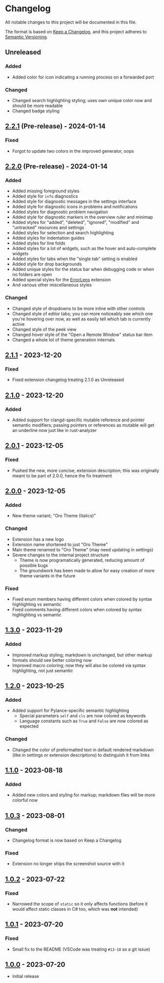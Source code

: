 # Changelog

All notable changes to this project will be documented in this file.

The format is based on [Keep a Changelog](https://keepachangelog.com/en/1.1.0/),
and this project adheres to [Semantic Versioning](https://semver.org/spec/v2.0.0.html).

## Unreleased

### Added

- Added color for icon indicating a running process on a forwarded port

### Changed

- Changed search highlighting styling; uses own unique color now and should be
  more readable
- Changed badge styling

## [2.2.1](https://github.com/deimonn/oro-theme/compare/v2.2.0-preview...v2.2.1-preview) (Pre-release) - 2024-01-14

### Fixed

- Forgot to update two colors in the improved generator, oops

## [2.2.0](https://github.com/deimonn/oro-theme/compare/v2.1.1...v2.2.0-preview) (Pre-release) - 2024-01-14

### Added

- Added missing foreground styles
- Added style for `info` diagnostics
- Added style for diagnostic messages in the settings interface
- Added style for diagnostic icons in problems and notifications
- Added styles for diagnostic problem navigation
- Added style for diagnostic markers in the overview ruler and minimap
- Added styles for "added", "deleted", "ignored", "modified" and "untracked"
  resources and settings
- Added styles for selection and search highlighting
- Added styles for indentation guides
- Added styles for line folds
- Added styles for a lot of widgets, such as the hover and auto-complete widgets
- Added styles for tabs when the "single tab" setting is enabled
- Added style for drop backgrounds
- Added unique styles for the status bar when debugging code or when no folders
  are open
- Added special styles for the [ErrorLens](https://marketplace.visualstudio.com/items?itemName=usernamehw.errorlens)
  extension
- And various other miscellaneous styles

### Changed

- Changed style of dropdowns to be more inline with other controls
- Changed style of editor tabs; you can more noticeably see which one you're
  hovering over now, as well as easily tell which tab is currently active
- Changed style of the peek view
- Changed hover style of the "Open a Remote Window" status bar item
- Changed a whole lot of theme generation internals

## [2.1.1](https://github.com/deimonn/oro-theme/compare/v2.1.0...v2.1.1) - 2023-12-20

### Fixed

- Fixed extension changelog treating 2.1.0 as Unreleased

## [2.1.0](https://github.com/deimonn/oro-theme/compare/v2.0.1...v2.1.0) - 2023-12-20

### Added

- Added support for clangd-specific mutable reference and pointer semantic
  modifiers; passing pointers or references as mutable will get an underline now
  just like in rust-analyzer

## [2.0.1](https://github.com/deimonn/oro-theme/compare/v2.0.0...v2.0.1) - 2023-12-05

### Fixed

- Pushed the new, more concise, extension description; this was originally
  meant to be part of 2.0.0, hence the fix treatment

## [2.0.0](https://github.com/deimonn/oro-theme/compare/v1.3.0...v2.0.0) - 2023-12-05

### Added

- New theme variant; "Oro Theme (Italics)"

### Changed

- Extension has a new logo
- Extension name shortened to just "Oro Theme"
- Main theme renamed to "Oro Theme" (may need updating in settings)
- Severe changes to the internal project structure
  - Theme is now programatically generated, reducing amount of possible bugs
  - The groundwork has been made to allow for easy creation of more theme
    variants in the future

### Fixed

- Fixed enum members having different colors when colored by syntax highlighting
  vs semantic
- Fixed comments having different colors when colored by syntax highlighting vs
  semantic

## [1.3.0](https://github.com/deimonn/oro-theme/compare/v1.2.0...v1.3.0) - 2023-11-29

### Added

- Improved markup styling; markdown is unchanged, but other markup formats
  should see better coloring now
- Improved macro coloring; now they will also be colored via syntax
  highlighting, not just semantic

## [1.2.0](https://github.com/deimonn/oro-theme/compare/v1.1.0...v1.2.0) - 2023-10-25

### Added

- Added support for Pylance-specific semantic highlighting
  - Special parameters `self` and `cls` are now colored as keywords
  - Language constants such as `True` and `False` are now colored as expected

### Changed

- Changed the color of preformatted text in default rendered markdown (like in
  settings or extension descriptions) to distinguish it from links

## [1.1.0](https://github.com/deimonn/oro-theme/compare/v1.0.3...v1.1.0) - 2023-08-18

### Added

- Added new colors and styling for markup; markdown files will be more colorful
  now

## [1.0.3](https://github.com/deimonn/oro-theme/compare/v1.0.2...v1.0.3) - 2023-08-01

### Changed

- Changelog format is now based on Keep a Changelog

### Fixed

- Extension no longer ships the screenshot source with it

## [1.0.2](https://github.com/deimonn/oro-theme/compare/v1.0.1...v1.0.2) - 2023-07-22

### Fixed

- Narrowed the scope of `static` so it only affects functions (before it would
  affect static classes in C# too, which was **not** intended)

## [1.0.1](https://github.com/deimonn/oro-theme/compare/v1.0.0...v1.0.1) - 2023-07-20

### Fixed

- Small fix to the README (VSCode was treating `#⁠13-18` as a git issue)

## [1.0.0](https://github.com/deimonn/oro-theme/releases/tag/v1.0.0) - 2023-07-20

- Initial release